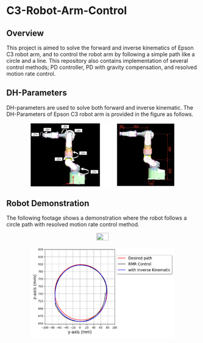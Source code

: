 # C3-Robot-Arm-Control
## Overview
This project is aimed to solve the forward and inverse kinematics of Epson C3 robot arm, and to control the robot arm by following a simple path like a circle and a line. This repository also contains implementation of several control methods; PD controller, PD with gravity compensation, and resolved motion rate control. 

## DH-Parameters
DH-parameters are used to solve both forward and inverse kinematic. The DH-Parameters of Epson C3 robot arm is provided in the figure as follows.
<p align="center">
  <img width=75% height=75% src="https://github.com/AdamPurnomo/C3-Robot-Arm-Control/blob/main/Images/robot.PNG?raw=true">
</p>

## Robot Demonstration
The following footage shows a demonstration where the robot follows a circle path with resolved motion rate control method.
<p align="center">
  <img width=25% height=25% src="https://github.com/AdamPurnomo/C3-Robot-Arm-Control/blob/main/Images/demo.gif?raw=true">
</p>

<p align="center">
  <img width=75% height=75% src="https://github.com/AdamPurnomo/C3-Robot-Arm-Control/blob/main/Images/circle.PNG?raw=true">
</p>

